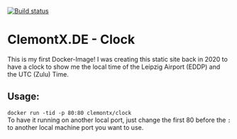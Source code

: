 [![Build status](https://dev.azure.com/clemont/ClemontX.DE/_apis/build/status/ClemontX.DE-Docker%20container-CI)](https://dev.azure.com/clemont/ClemontX.DE/_build/latest?definitionId=-1)
# ClemontX.DE - Clock

This is my first Docker-Image!
I was creating this static site back in 2020 to have a clock to show me the local time of the Leipzig Airport (EDDP) and the UTC (Zulu) Time.
## Usage:
`
docker run -tid -p 80:80 clemontx/clock
`
<br>
To have it running on another local port, just change the first 80 before the `:` to another local machine port you want to use.
